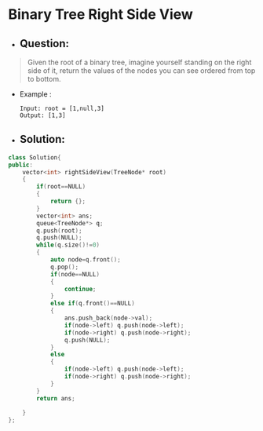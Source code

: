 # Binary Tree Right Side View
- ## Question:
>Given the root of a binary tree, imagine yourself standing on the right side of it, return the values of the nodes you can see ordered from top to bottom.


- Example :

      Input: root = [1,null,3]
      Output: [1,3]
      
- ## Solution:
```cpp
class Solution{
public:
    vector<int> rightSideView(TreeNode* root)
    {
        if(root==NULL)
        {
            return {};
        }
        vector<int> ans;
        queue<TreeNode*> q;
        q.push(root);
        q.push(NULL);
        while(q.size()!=0)
        {
            auto node=q.front();
            q.pop();
            if(node==NULL)
            {
                continue;
            }
            else if(q.front()==NULL)
            {
                ans.push_back(node->val);
                if(node->left) q.push(node->left);
                if(node->right) q.push(node->right);
                q.push(NULL);
            }
            else
            {
                if(node->left) q.push(node->left);
                if(node->right) q.push(node->right);
            }
        }
        return ans;
        
    }
};
```
